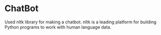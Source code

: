 # ChatBot
Used nltk library for making a chatbot. nltk is a leading platform for building Python programs to work with human language data.
